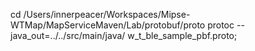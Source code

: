 cd /Users/innerpeacer/Workspaces/Mipse-WTMap/MapServiceMaven/Lab/protobuf/proto
protoc --java_out=../../src/main/java/ w_t_ble_sample_pbf.proto;
